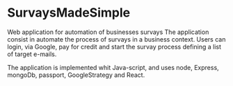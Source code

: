 # SurvaysMadeSimple
Web application for automation of businesses survays
The application consist in automate the process of survays in a business context.
Users can login, via Google, pay for credit and start the survay process defining a list of target e-mails.

The application is implemented whit Java-script, and uses node, Express, mongoDb, passport, GoogleStrategy and React.
